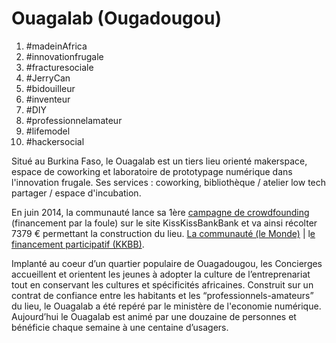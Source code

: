 # Ouagalab \(Ougadougou\)

1. \#madeinAfrica
2. \#innovationfrugale
3. \#fracturesociale
4. \#JerryCan
5. \#bidouilleur
6. \#inventeur
7. \#DIY
8. \#professionnelamateur
9. \#lifemodel
10. \#hackersocial

Situé au Burkina Faso, le Ouagalab est un tiers lieu orienté makerspace, espace de coworking et laboratoire de prototypage numérique dans l'innovation frugale. Ses services : coworking, bibliothèque / atelier low tech partager / espace d'incubation.

En juin 2014, la communauté lance sa 1ère [campagne de crowdfounding](https://www.kisskissbankbank.com/fr/projects/un-lieu-pour-le-ouaga-lab/wal) \(financement par la foule\) sur le site KissKissBankBank et va ainsi récolter 7379 € permettant la construction du lieu. [La communauté \(le Monde\)](http://alturl.com/azqny) \| l[e financement participatif \(KKBB\)](http://alturl.com/xyumm).

Implanté au coeur d’un quartier populaire de Ouagadougou, les Concierges accueillent et orientent les jeunes à adopter la culture de l’entreprenariat tout en conservant les cultures et spécificités africaines. Construit sur un contrat de confiance entre les habitants et les “professionnels-amateurs” du lieu, le Ouagalab a été repéré par le ministère de l'economie numérique. Aujourd’hui le Ouagalab est animé par une douzaine de personnes et bénéficie chaque semaine à une centaine d’usagers.

